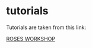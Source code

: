 # tutorials

Tutorials are taken from this link:

[ROSES WORKSHOP](https://www.iris.edu/hq/inclass/course/roses)
